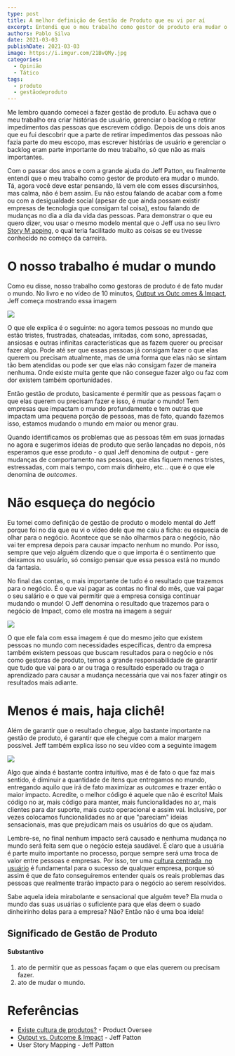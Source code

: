 ```yaml
---
type: post
title: A melhor definição de Gestão de Produto que eu vi por aí
excerpt: Entendi que o meu trabalho como gestor de produto era mudar o mundo
authors: Pablo Silva
date: 2021-03-03
publishDate: 2021-03-03
image: https://i.imgur.com/21BvQMy.jpg
categories:
  - Opinião
  - Tático
tags:
  - produto
  - gestãodeproduto
---
```

Me lembro quando comecei a fazer gestão de produto. Eu achava que o meu trabalho era criar histórias de usuário, gerenciar o backlog e retirar impedimentos das pessoas que escrevem código. Depois de uns dois anos que eu fui descobrir que a parte de retirar impedimentos das pessoas não fazia parte do meu escopo, mas escrever histórias de usuário e gerenciar o backlog eram parte importante do meu trabalho, só que não as mais importantes.

Com o passar dos anos e com a grande ajuda do Jeff Patton, eu finalmente entendi que o meu trabalho como gestor de produto era mudar o mundo. Tá, agora você deve estar pensando, lá vem ele com esses discursinhos, mas calma, não é bem assim. Eu não estou falando de acabar com a fome ou com a desigualdade social (apesar de que ainda possam existir empresas de tecnologia que consigam tal coisa), estou falando de mudanças no dia a dia da vida das pessoas. Para demonstrar o que eu quero dizer, vou usar o mesmo modelo mental que o Jeff usa no seu livro [Story M apping](https://www.amazon.com.br/User-Story-Mapping-Discover-Product-ebook/dp/B00NF07FHS/ref=sr_1_1?__mk_pt_BR=%C3%85M%C3%85%C5%BD%C3%95%C3%91&crid=30PGPCTDD6DAE&dchild=1&keywords=story+mapping&qid=1609889877&sprefix=story+ma%2Caps%2C320&sr=8-1), o qual teria facilitado muito as coisas se eu tivesse conhecido no começo da carreira.

# O nosso trabalho é mudar o mundo

Como eu disse, nosso trabalho como gestoras de produto é de fato mudar o mundo. No livro e no vídeo de 10 minutos, [Output vs Outc omes & Impact](https://vimeo.com/206617354/a4f8a1f8e8), Jeff começa mostrando essa imagem

![](https://lh5.googleusercontent.com/5yvGv3DodufIE_RJmQkv0bG9WYOXupH15nImejP4IWOmGO2wPKtLerLJpUINIVzu4Ev6aK3UWX4z81PG6II7TVJX4IluQGCpkrmEmV3_MklmzmWpAART4lDU0OLVbN4ywbYIRS4x)

O que ele explica é o seguinte: no agora temos pessoas no mundo que estão tristes, frustradas, chateadas, irritadas, com sono, apressadas, ansiosas e outras infinitas características que as fazem querer ou precisar fazer algo. Pode até ser que essas pessoas já consigam fazer o que elas querem ou precisam atualmente, mas de uma forma que elas não se sintam tão bem atendidas ou pode ser que elas não consigam fazer de maneira nenhuma. Onde existe muita gente que não consegue fazer algo ou faz com dor existem também oportunidades.

Então gestão de produto, basicamente é permitir que as pessoas façam o que elas querem ou precisam fazer e isso, é mudar o mundo! Tem empresas que impactam o mundo profundamente e tem outras que impactam uma pequena porção de pessoas, mas de fato, quando fazemos isso, estamos mudando o mundo em maior ou menor grau.

Quando identificamos os problemas que as pessoas têm em suas jornadas no agora e sugerimos ideias de produto que serão lançadas no depois, nós esperamos que esse produto - o qual Jeff denomina de output - gere mudanças de comportamento nas pessoas, que elas fiquem menos tristes, estressadas, com mais tempo, com mais dinheiro, etc… que é o que ele denomina de *outcomes*.

# Não esqueça do negócio

Eu tomei como definição de gestão de produto o modelo mental do Jeff porque foi no dia que eu vi o vídeo dele que me caiu a ficha: eu esquecia de olhar para o negócio. Acontece que se não olharmos para o negócio, não vai ter empresa depois para causar impacto nenhum no mundo. Por isso, sempre que vejo alguém dizendo que o que importa é o sentimento que deixamos no usuário, só consigo pensar que essa pessoa está no mundo da fantasia.

No final das contas, o mais importante de tudo é o resultado que trazemos para o negócio. É o que vai pagar as contas no final do mês, que vai pagar o seu salário e o que vai permitir que a empresa consiga continuar mudando o mundo! O Jeff denomina o resultado que trazemos para o negócio de Impact, como ele mostra na imagem a seguir

![](https://lh4.googleusercontent.com/H50A_vm12-MYrXq0zLeRMSug2qdEqV0N03TRwCpjFrW399iBvK0_NgUTDaXLQTTee1z-uWBjhBqDokQEpXuC91MqYChn4bHRZlcfK6ZpAz4PGToMJxBbK-DcKFdTdgQLis2yr-wO)

O que ele fala com essa imagem é que do mesmo jeito que existem pessoas no mundo com necessidades específicas, dentro da empresa também existem pessoas que buscam resultados para o negócio e nós como gestoras de produto, temos a grande responsabilidade de garantir que tudo que vai para o ar ou traga o resultado esperado ou traga o aprendizado para causar a mudança necessária que vai nos fazer atingir os resultados mais adiante.

# Menos é mais, haja clichê!

Além de garantir que o resultado chegue, algo bastante importante na gestão de produto, é garantir que ele chegue com a maior margem possível. Jeff também explica isso no seu vídeo com a seguinte imagem

![](https://lh3.googleusercontent.com/SmXGaxCOYN1U2e7fMVzL1lWwUsNTFNXyeXkb_tWo0VmBSJQJ-BPb2I3i8l18XmHI2wX0LiONYulLCPwUHt17Nia0gxCLKg830LhA5H5KLua8oRObWiDwx-CoZTXfEnRC6AMQ1EKx)

Algo que ainda é bastante contra intuitivo, mas é de fato o que faz mais sentido, é diminuir a quantidade de itens que entregamos no mundo, entregando aquilo que irá de fato maximizar as *outcomes* e trazer então o maior impacto. Acredite, o melhor código é aquele que não é escrito! Mais código no ar, mais código para manter, mais funcionalidades no ar, mais clientes para dar suporte, mais custo operacional e assim vai. Inclusive, por vezes colocamos funcionalidades no ar que "pareciam" ideias sensacionais, mas que prejudicam mais os usuários do que os ajudam.

Lembre-se, no final nenhum impacto será causado e nenhuma mudança no mundo será feita sem que o negócio esteja saudável. É claro que a usuária é parte muito importante no processo, porque sempre será uma troca de valor entre pessoas e empresas. Por isso, ter uma [cultura centrada  no usuário](https://productoversee.com/existe-cultura-de-produtos/) é fundamental para o sucesso de qualquer empresa, porque só assim é que de fato conseguiremos entender quais os reais problemas das pessoas que realmente trarão impacto para o negócio ao serem resolvidos.

Sabe aquela ideia mirabolante e sensacional que alguém teve? Ela muda o mundo das suas usuárias o suficiente para que elas deem o suado dinheirinho delas para a empresa? Não? Então não é uma boa ideia!



## Significado de Gestão de Produto

#### Substantivo

1. ato de permitir que as pessoas façam o que elas querem ou precisam fazer.
2. ato de mudar o mundo.



# Referências

- [Existe cultura de produtos?](https://productoversee.com/existe-cultura-de-produtos) - Product Oversee
- [Output vs. Outcome & Impact](https://vimeo.com/206617354/a4f8a1f8e8) - Jeff Patton
- User Story Mapping - Jeff Patton